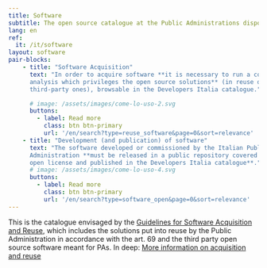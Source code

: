```yaml
---
title: Software
subtitle: The open source catalogue at the Public Administrations disposal.
lang: en
ref:
  it: /it/software
layout: software
pair-blocks:
    - title: "Software Acquisition"
      text: "In order to acquire software **it is necessary to run a comparative
      analysis which privileges the open source solutions** (in reuse or
      third-party ones), browsable in the Developers Italia catalogue."

      # image: /assets/images/come-lo-uso-2.svg
      buttons:
        - label: Read more 
          class: btn btn-primary
          url: '/en/search?type=reuse_software&page=0&sort=relevance'
    - title: "Development (and publication) of software"
      text: "The software developed or commissioned by the Italian Public
      Administration **must be released in a public repository covered by an
      open license and published in the Developers Italia catalogue**."
      # image: /assets/images/come-lo-uso-4.svg
      buttons:
        - label: Read more 
          class: btn btn-primary
          url: '/en/search?type=software_open&page=0&sort=relevance'
---
```


This is the catalogue envisaged by the [Guidelines for Software Acquisition and Reuse](/en/reuse), which includes the solutions put into reuse by the Public Administration in accordance with the art. 69 and the third party open source software meant for PAs. In deep: <a href="/en/reuse" class="mt-2">More information on
acquisition and reuse</a>
